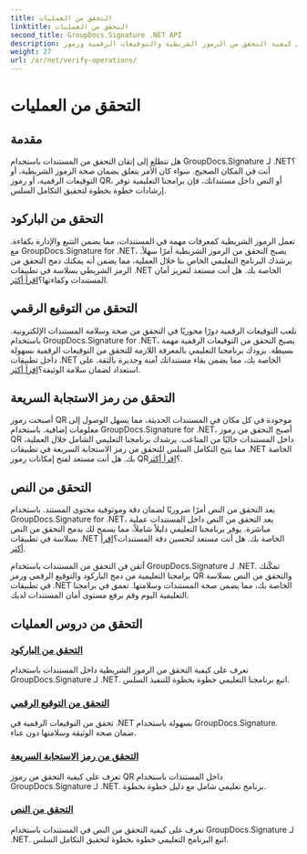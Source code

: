 ```yaml
---
title: التحقق من العمليات
linktitle: التحقق من العمليات
second_title: GroupDocs.Signature .NET API
description: تعرف على كيفية التحقق من الرموز الشريطية والتوقيعات الرقمية ورموز QR والنص في المستندات باستخدام GroupDocs.Signature .NET. برامج تعليمية خطوة بخطوة للتكامل السلس.
weight: 27
url: /ar/net/verify-operations/
---
```


# التحقق من العمليات

## مقدمة

هل تتطلع إلى إتقان التحقق من المستندات باستخدام GroupDocs.Signature لـ .NET؟ أنت في المكان الصحيح. سواء كان الأمر يتعلق بضمان صحة الرموز الشريطية، أو التوقيعات الرقمية، أو رموز QR، أو النص داخل مستنداتك، فإن برامجنا التعليمية توفر إرشادات خطوة بخطوة لتحقيق التكامل السلس.

## التحقق من الباركود
 تعمل الرموز الشريطية كمعرفات مهمة في المستندات، مما يضمن التتبع والإدارة بكفاءة. مع GroupDocs.Signature for .NET، يصبح التحقق من الرموز الشريطية أمرًا سهلاً. يرشدك البرنامج التعليمي الخاص بنا خلال العملية، مما يضمن أنه يمكنك دمج التحقق من الرمز الشريطي بسلاسة في تطبيقات .NET الخاصة بك. هل أنت مستعد لتعزيز أمان المستندات وكفاءتها؟[اقرأ أكثر](./verify-barcode/).

## التحقق من التوقيع الرقمي
تلعب التوقيعات الرقمية دورًا محوريًا في التحقق من صحة وسلامة المستندات الإلكترونية. باستخدام GroupDocs.Signature for .NET، يصبح التحقق من التوقيعات الرقمية مهمة بسيطة. يزودك برنامجنا التعليمي بالمعرفة اللازمة للتحقق من التوقيعات الرقمية بسهولة داخل تطبيقات .NET الخاصة بك، مما يضمن بقاء مستنداتك آمنة وجديرة بالثقة. على استعداد لضمان سلامة الوثيقة؟[اقرأ أكثر](./verify-digital/).

## التحقق من رمز الاستجابة السريعة
 أصبحت رموز QR موجودة في كل مكان في المستندات الحديثة، مما يسهل الوصول إلى معلومات إضافية. باستخدام GroupDocs.Signature for .NET، أصبح التحقق من رموز QR داخل المستندات خاليًا من المتاعب. يرشدك برنامجنا التعليمي الشامل خلال العملية، مما يتيح التكامل السلس للتحقق من رمز الاستجابة السريعة في تطبيقات .NET الخاصة بك. هل أنت مستعد لفتح إمكانات رموز QR؟[اقرأ أكثر](./verify-qr-code/).

## التحقق من النص
يعد التحقق من النص أمرًا ضروريًا لضمان دقة وموثوقية محتوى المستند. باستخدام GroupDocs.Signature for .NET، يعد التحقق من النص داخل المستندات عملية مباشرة. يوفر برنامجنا التعليمي دليلاً شاملاً، مما يسمح لك بدمج التحقق من النص بسلاسة في تطبيقات .NET الخاصة بك. هل أنت مستعد لتحسين دقة المستندات؟[اقرأ أكثر](./verify-text/).

أتقن فن التحقق من المستندات باستخدام GroupDocs.Signature لـ .NET. تمكّنك برامجنا التعليمية من دمج الباركود والتوقيع الرقمي ورمز QR والتحقق من النص بسلاسة في تطبيقات .NET الخاصة بك، مما يضمن صحة المستندات وسلامتها. تعمق في برامجنا التعليمية اليوم وقم برفع مستوى أمان المستندات لديك.
## التحقق من دروس العمليات
### [التحقق من الباركود](./verify-barcode/)
تعرف على كيفية التحقق من الرموز الشريطية داخل المستندات باستخدام GroupDocs.Signature لـ .NET. اتبع برنامجنا التعليمي خطوة بخطوة للتنفيذ السلس.
### [التحقق من التوقيع الرقمي](./verify-digital/)
تحقق من التوقيعات الرقمية في .NET بسهولة باستخدام GroupDocs.Signature. ضمان صحة الوثيقة وسلامتها دون عناء.
### [التحقق من رمز الاستجابة السريعة](./verify-qr-code/)
تعرف على كيفية التحقق من رموز QR داخل المستندات باستخدام GroupDocs.Signature لـ .NET. برنامج تعليمي شامل مع دليل خطوة بخطوة.
### [التحقق من النص](./verify-text/)
تعرف على كيفية التحقق من النص في المستندات باستخدام GroupDocs.Signature لـ .NET. اتبع البرنامج التعليمي خطوة بخطوة لتحقيق التكامل السلس.